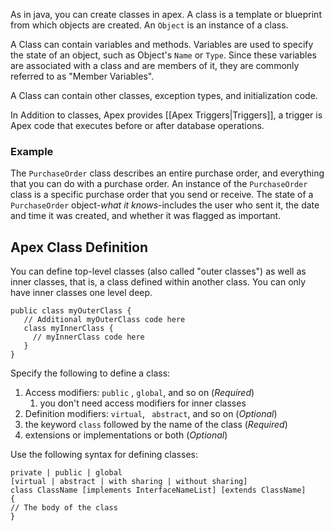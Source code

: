 As in java, you can create classes in apex. A class is a template or blueprint from which objects are created. An `Object` is an instance of a class. 

A Class can contain variables and methods. Variables are used to specify the state of an object, such as Object's `Name` or `Type`. Since these variables are associated with a class and are members of it, they are commonly referred to as "Member Variables". 

A Class can contain other classes, exception types, and initialization code. 

In Addition to classes, Apex provides [[Apex Triggers|Triggers]], a trigger is Apex code that executes before or after database operations. 

### Example
The `PurchaseOrder` class describes an entire purchase order, and everything that you can do with a purchase order. An instance of the `PurchaseOrder` class is a specific purchase order that you send or receive. 
The state of a `PurchaseOrder` object-*what it knows*-includes the user who sent it, the date and time it was created, and whether it was flagged as important. 

## Apex Class Definition
You can define top-level classes (also called "outer classes") as well as inner classes, that is, a class defined within another class. You can only have inner classes one level deep. 
```apex
public class myOuterClass {
   // Additional myOuterClass code here
   class myInnerClass {
     // myInnerClass code here
   }
}
```

Specify the following to define a class: 
1. Access modifiers: `public` , `global`, and so on (*Required*)
	1. you don't need access modifiers for inner classes 
2. Definition modifiers: `virtual`, ` abstract`, and so on (*Optional*) 
3. the keyword `class` followed by the name of the class (*Required*)
4. extensions or implementations or both (*Optional*)

Use the following syntax for defining classes:
```apex
private | public | global 
[virtual | abstract | with sharing | without sharing] 
class ClassName [implements InterfaceNameList] [extends ClassName] 
{ 
// The body of the class
}
```